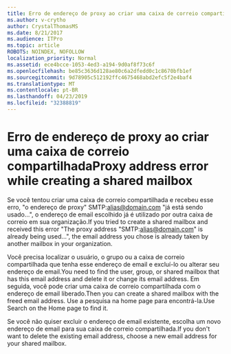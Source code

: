 ```yaml
---
title: Erro de endereço de proxy ao criar uma caixa de correio compartilhada
ms.author: v-crytho
author: CrystalThomasMS
ms.date: 8/21/2017
ms.audience: ITPro
ms.topic: article
ROBOTS: NOINDEX, NOFOLLOW
localization_priority: Normal
ms.assetid: ece4bcce-1053-4ed3-a194-9d0af8f73c6f
ms.openlocfilehash: be85c3636d128ae80c6a2dfedd0c1c8670bfb1ef
ms.sourcegitcommit: 9d78905c512192ffc4675468abd2efc5f2e4baf4
ms.translationtype: MT
ms.contentlocale: pt-BR
ms.lasthandoff: 04/23/2019
ms.locfileid: "32388819"
---
```

# <a name="proxy-address-error-while-creating-a-shared-mailbox"></a><span data-ttu-id="9e9e1-102">Erro de endereço de proxy ao criar uma caixa de correio compartilhada</span><span class="sxs-lookup"><span data-stu-id="9e9e1-102">Proxy address error while creating a shared mailbox</span></span>

<span data-ttu-id="9e9e1-103">Se você tentou criar uma caixa de correio compartilhada e recebeu esse erro, "o endereço de proxy" SMTP:alias@domain.com "já está sendo usado...", o endereço de email escolhido já é utilizado por outra caixa de correio em sua organização.</span><span class="sxs-lookup"><span data-stu-id="9e9e1-103">If you tried to create a shared mailbox and received this error "The proxy address "SMTP:alias@domain.com" is already being used…", the email address you chose is already taken by another mailbox in your organization.</span></span>
  
<span data-ttu-id="9e9e1-104">Você precisa localizar o usuário, o grupo ou a caixa de correio compartilhada que tenha esse endereço de email e excluí-lo ou alterar seu endereço de email.</span><span class="sxs-lookup"><span data-stu-id="9e9e1-104">You need to find the user, group, or shared mailbox that has this email address and delete it or change its email address.</span></span> <span data-ttu-id="9e9e1-105">Em seguida, você pode criar uma caixa de correio compartilhada com o endereço de email liberado.</span><span class="sxs-lookup"><span data-stu-id="9e9e1-105">Then you can create a shared mailbox with the freed email address.</span></span> <span data-ttu-id="9e9e1-106">Use a pesquisa na home page para encontrá-la.</span><span class="sxs-lookup"><span data-stu-id="9e9e1-106">Use Search on the Home page to find it.</span></span>
  
<span data-ttu-id="9e9e1-107">Se você não quiser excluir o endereço de email existente, escolha um novo endereço de email para sua caixa de correio compartilhada.</span><span class="sxs-lookup"><span data-stu-id="9e9e1-107">If you don't want to delete the existing email address, choose a new email address for your shared mailbox.</span></span>
  


